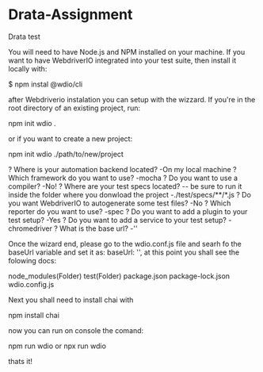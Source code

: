 # Drata-Assignment
Drata test

You will need to have Node.js and NPM installed on your machine. 
If you want to have WebdriverIO integrated into your test suite, then install it locally with:

$ npm instal @wdio/cli  


after Webdriverio instalation you can setup with the wizzard. 
If you're in the root directory of an existing project, run:

npm init wdio .

or if you want to create a new project:

npm init wdio ./path/to/new/project

? Where is your automation backend located? 
-On my local machine
? Which framework do you want to use? 
-mocha
? Do you want to use a compiler? 
-No!
? Where are your test specs located? -- be sure to run it inside the folder where you donwload the project 
-./test/specs/**/*.js
? Do you want WebdriverIO to autogenerate some test files? 
-No
? Which reporter do you want to use? 
-spec
? Do you want to add a plugin to your test setup?
-Yes
? Do you want to add a service to your test setup? 
-chromedriver
? What is the base url? 
-''

Once the wizard end, please go to the wdio.conf.js file and searh fo the baseUrl variable and set it as: baseUrl: '',
at this point you shall see the folowing docs:

node_modules(Folder)
test(Folder)
package.json
package-lock.json
wdio.config.js

Next you shall need to install chai with

npm install chai 

now you can run on console the comand:

npm run wdio
or
npx run wdio

thats it!

